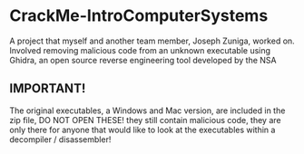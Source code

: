 # CrackMe-IntroComputerSystems
A project that myself and another team member, Joseph Zuniga, worked on. Involved removing malicious code from an unknown executable using Ghidra, an open source reverse engineering tool developed by the NSA

## IMPORTANT!
The original executables, a Windows and Mac version, are included in the zip file, DO NOT OPEN THESE! they still contain malicious code, they are only there for anyone that would like to look at the executables within a decompiler / disassembler!
